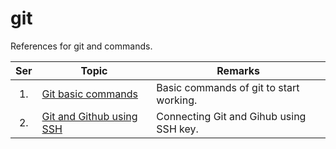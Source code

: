 # git

References for git and commands.

|Ser|Topic|Remarks|
|:-:|-----|-------|
|1.|[Git basic commands](git-basic-commands.md)|Basic commands of git to start working.|
|2.|[Git and Github using SSH](git-and-github-using-ssh.md)|Connecting Git and Gihub using SSH key.| 
